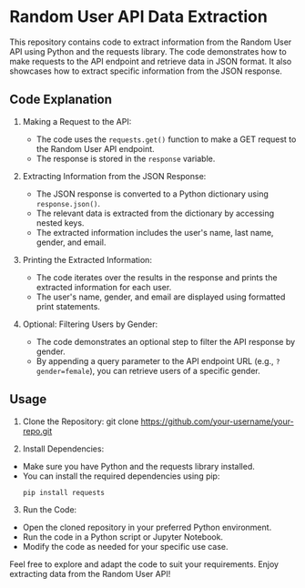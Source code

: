 # Random User API Data Extraction

This repository contains code to extract information from the Random User API using Python and the requests library. The code demonstrates how to make requests to the API endpoint and retrieve data in JSON format. It also showcases how to extract specific information from the JSON response.

## Code Explanation

1. Making a Request to the API:
   - The code uses the `requests.get()` function to make a GET request to the Random User API endpoint.
   - The response is stored in the `response` variable.

2. Extracting Information from the JSON Response:
   - The JSON response is converted to a Python dictionary using `response.json()`.
   - The relevant data is extracted from the dictionary by accessing nested keys.
   - The extracted information includes the user's name, last name, gender, and email.

3. Printing the Extracted Information:
   - The code iterates over the results in the response and prints the extracted information for each user.
   - The user's name, gender, and email are displayed using formatted print statements.

4. Optional: Filtering Users by Gender:
   - The code demonstrates an optional step to filter the API response by gender.
   - By appending a query parameter to the API endpoint URL (e.g., `?gender=female`), you can retrieve users of a specific gender.

## Usage

1. Clone the Repository:
git clone https://github.com/your-username/your-repo.git

2. Install Dependencies:
- Make sure you have Python and the requests library installed.
- You can install the required dependencies using pip:
  ```
  pip install requests
  ```

3. Run the Code:
- Open the cloned repository in your preferred Python environment.
- Run the code in a Python script or Jupyter Notebook.
- Modify the code as needed for your specific use case.

Feel free to explore and adapt the code to suit your requirements. Enjoy extracting data from the Random User API!

